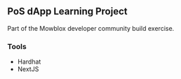 ## PoS dApp Learning Project

Part of the Mowblox developer community build exercise.

### Tools
- Hardhat
- NextJS